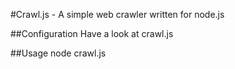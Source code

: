 #Crawl.js - A simple web crawler written for node.js

##Configuration
Have a look at crawl.js

##Usage
node crawl.js
